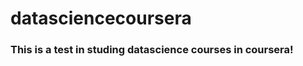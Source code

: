 datasciencecoursera
===================
### This is a test in studing datascience courses in coursera!
